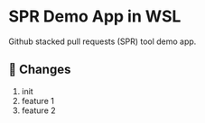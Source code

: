 # SPR Demo App in WSL

Github stacked pull requests (SPR) tool demo app.

## 🚀 Changes

1. init
2. feature 1
3. feature 2